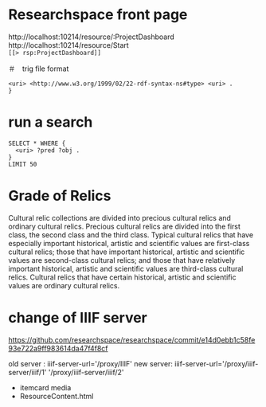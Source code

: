 # Researchspace front page
http://localhost:10214/resource/:ProjectDashboard  
http://localhost:10214/resource/Start  
```[[> rsp:ProjectDashboard]]  ```  


＃　trig file format 
```<http://localhost/hm/graph> {
<uri> <http://www.w3.org/1999/02/22-rdf-syntax-ns#type> <uri> . 
}
```

# run a search 

```
SELECT * WHERE {
  <uri> ?pred ?obj .
} 
LIMIT 50
```

# Grade of Relics

Cultural relic collections are divided into precious cultural relics and ordinary cultural relics. Precious cultural relics are divided into the first class, the second class and the third class. Typical cultural relics that have especially important historical, artistic and scientific values are first-class cultural relics; those that have important historical, artistic and scientific values are second-class cultural relics; and those that have relatively important historical, artistic and scientific values are third-class cultural relics. Cultural relics that have certain historical, artistic and scientific values are ordinary cultural relics.


# change of IIIF server
https://github.com/researchspace/researchspace/commit/e14d0ebb1c58fe93e722a9ff983614da47f4f8cf

old  server : iiif-server-url='/proxy/IIIF'
new server:  iiif-server-url='/proxy/iiif-server/iiif/1' '/proxy/iiif-server/iiif/2'

- itemcard media
- ResourceContent.html

